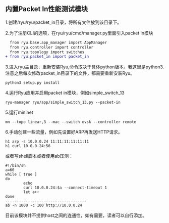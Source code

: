 内置Packet In性能测试模块
------
1.创建/ryu/ryu/packet_in目录，将所有文件放到该目录下。

2.为了注册CLI的选项，在ryu/ryu/cmd/manager.py里面引入packet in模块
```diff
  from ryu.base.app_manager import AppManager
  from ryu.controller import controller
  from ryu.topology import switches
+ from ryu.packet_in import packet_in
```
3.进入ryu主目录，重新安装Ryu,命令取决于具体python版本。我这里是python3.注意之后每次修改packet_in目录下的文件，都需要重新安装Ryu。

    python3 setup.py install

4.运行Ryu应用并启用packet in模块，例如simple_switch_13

    ryu-manager ryu/app/simple_switch_13.py --packet-in

5.运行mininet

    mn --topo linear,3 --mac --switch ovsk --controller remote

6.手动创建一些流量，例如先设置好ARP再发送HTTP请求。

    h1 arp -s 10.0.0.24 11:11:11:11:11:11
    h1 curl 10.0.0.24:56
或者写shell脚本或者使用ab压测：
    
    #!/bin/sh
    a=60
    while [ true ]
    do
            echo 
            curl 10.0.0.24:$a --connect-timeout 1
            let a++
    done
    ------------------------------------
    ab -n 1000 -c 100 http://10.0.0.24

目前该模块并不提供host之间的连通性，如有需要，读者可以自行添加。
